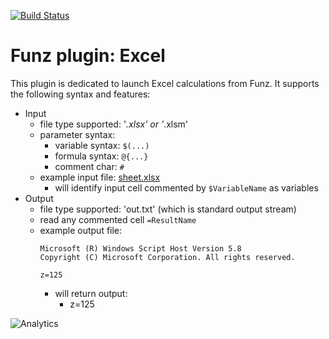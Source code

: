 [![Build Status](https://travis-ci.org/Funz/plugin-Excel.png)](https://travis-ci.org/Funz/plugin-Excel)

# Funz plugin: Excel

This plugin is dedicated to launch Excel calculations from Funz.
It supports the following syntax and features:

  * Input
    * file type supported: '*.xlsx' or '*.xlsm'
    * parameter syntax: 
      * variable syntax: `$(...)`
      * formula syntax: `@{...}`
      * comment char: `#`
    * example input file: [sheet.xlsx](https://github.com/Funz/plugin-Excel/blob/master/src/main/samples/sheet.xlsx)
      * will identify input cell commented by `$VariableName` as variables
  * Output
    * file type supported: 'out.txt' (which is standard output stream)
    * read any commented cell `=ResultName`
    * example output file:
        ```
        Microsoft (R) Windows Script Host Version 5.8
        Copyright (C) Microsoft Corporation. All rights reserved.
        
        z=125
        ```
        * will return output:
          * z=125


![Analytics](https://ga-beacon.appspot.com/UA-109580-20/plugin-Excel)
